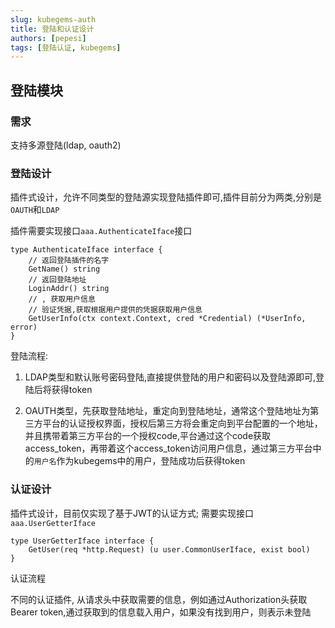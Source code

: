 ```yaml
---
slug: kubegems-auth
title: 登陆和认证设计
authors: [pepesi]
tags: [登陆认证, kubegems]
---
```


## 登陆模块

### 需求

支持多源登陆(ldap, oauth2)

### 登陆设计

插件式设计，允许不同类型的登陆源实现登陆插件即可,插件目前分为两类,分别是`OAUTH`和`LDAP`

插件需要实现接口`aaa.AuthenticateIface`接口

    type AuthenticateIface interface {
        // 返回登陆插件的名字
        GetName() string
        // 返回登陆地址
        LoginAddr() string
        // , 获取用户信息
        // 验证凭据,获取根据用户提供的凭据获取用户信息
        GetUserInfo(ctx context.Context, cred *Credential) (*UserInfo, error)
    }

登陆流程:

1. LDAP类型和默认账号密码登陆,直接提供登陆的用户和密码以及登陆源即可,登陆后将获得token

2. OAUTH类型，先获取登陆地址，重定向到登陆地址，通常这个登陆地址为第三方平台的认证授权界面，授权后第三方将会重定向到平台配置的一个地址，并且携带着第三方平台的一个授权code,平台通过这个code获取access_token，再带着这个access_token访问用户信息，通过第三方平台中的`用户名`作为kubegems中的用户，登陆成功后获得token


### 认证设计

插件式设计，目前仅实现了基于JWT的认证方式; 需要实现接口`aaa.UserGetterIface`

    type UserGetterIface interface {
        GetUser(req *http.Request) (u user.CommonUserIface, exist bool)
    }

认证流程

不同的认证插件, 从请求头中获取需要的信息，例如通过Authorization头获取Bearer token,通过获取到的信息载入用户，如果没有找到用户，则表示未登陆
